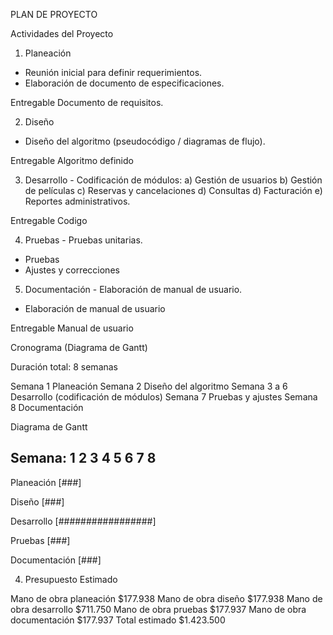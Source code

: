 PLAN DE PROYECTO

Actividades del Proyecto

1. Planeación	

- Reunión inicial para definir requerimientos.
- Elaboración de documento de especificaciones.	

Entregable
Documento de requisitos.

2. Diseño	

- Diseño del algoritmo (pseudocódigo / diagramas de flujo).	

Entregable
Algoritmo definido

3. Desarrollo	- Codificación de módulos:
a) Gestión de usuarios
b) Gestión de películas
c) Reservas y cancelaciones
d) Consultas
d) Facturación
e) Reportes administrativos.	

Entregable
Codigo

4. Pruebas	- Pruebas unitarias.

- Pruebas
- Ajustes y correcciones

5. Documentación	- Elaboración de manual de usuario.

- Elaboración de manual de usuario

Entregable
Manual de usuario


Cronograma (Diagrama de Gantt)

Duración total: 8 semanas

Semana 1	Planeación
Semana 2	Diseño del algoritmo
Semana 3 a 6	Desarrollo (codificación de módulos)
Semana 7	Pruebas y ajustes
Semana 8	Documentación

Diagrama de Gantt 

Semana:     1    2    3    4    5    6    7    8
------------------------------------------------
Planeación [###]

Diseño          [###]

Desarrollo            [#################]

Pruebas                                  [###]

Documentación                                   [###]

4. Presupuesto Estimado

Mano de obra planeación      $177.938
Mano de obra diseño          $177.938
Mano de obra desarrollo      $711.750
Mano de obra pruebas         $177.937
Mano de obra documentación   $177.937
Total estimado			       $1.423.500

